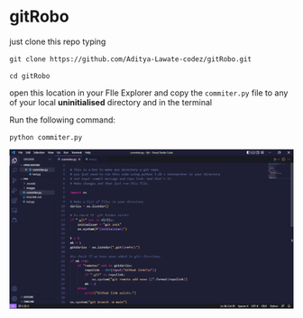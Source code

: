 # gitRobo
just clone this repo typing 
```
git clone https://github.com/Aditya-Lawate-codez/gitRobo.git
```
```
cd gitRobo
```
open this location in your FIle Explorer and copy the <code>commiter.py</code> file to any of your local <strong>uninitialised</strong> directory
and in the terminal

Run the following command:
```
python commiter.py
```

        
[![Watch the video](images\ss.png)](https://clipchamp.com/watch/L2R7H3gN8wj)
